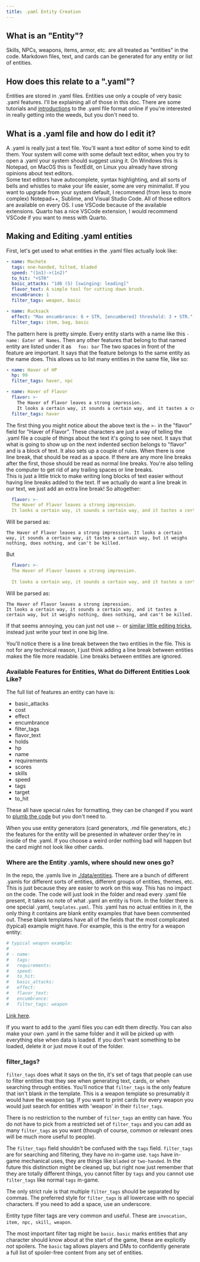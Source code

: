 ```yaml
---
title: .yaml Entity Creation
---
```


## What is an "Entity"?

Skills, NPCs, weapons, items, armor, etc. are all treated as "entities" in the code. Markdown files, text, and cards can be generated for any entity or list of entities.  

## How does this relate to a ".yaml"?

Entities are stored in .yaml files. Entities use only a couple of very basic .yaml features. I'll be explaining all of those in this doc. There are some tutorials and [introductions](https://learnxinyminutes.com/docs/yaml/) to the .yaml file format online if you're interested in really getting into the weeds, but you don't need to.

## What is a .yaml file and how do I edit it?

A .yaml is really just a text file. You'll want a text editor of some kind to edit them. Your system will come with some default text editor, when you try to open a .yaml your system should suggest using it. On Windows this is Notepad, on MacOS this is TextEdit, on Linux you already have strong opinions about text editors.  
Some text editors have autocomplete, syntax highlighting, and all sorts of bells and whistles to make your life easier, some are very minimalist. If you want to upgrade from your system default, I recommend (from less to more complex) Notepad++, Sublime, and Visual Studio Code. All of those editors are available on every OS. I use VSCode because of the available extensions. Quarto has a nice VSCode extension, I would recommend VSCode if you want to mess with Quarto.

## Making and Editing .yaml entities

First, let's get used to what entities in the .yaml files actually look like:  

```yaml
- name: Machete
  tags: one-handed, hilted, bladed
  speed: "(1n1)->(1n2)"
  to_hit: "+STR"
  basic_attacks: "1d6 (S) [swinging: leading]"
  flavor_text: A simple tool for cutting down brush.
  encumbrance: 1
  filter_tags: weapon, basic
```

```yaml
- name: Rucksack
  effect: "Max encumbrance: 6 + STR, [encumbered] threshold: 3 + STR."
  filter_tags: item, bag, basic
```

The pattern here is pretty simple. Every entity starts with a name like this `- name: Eater of Names`. Then any other features that belong to that named entity are listed under it as `  foo: bar` The two spaces in front of the feature are important. It says that the feature belongs to the same entity as the name does. This allows us to list many entities in the same file, like so:

```yaml
- name: Haver of HP
  hp: 99
  filter_tags: haver, npc

- name: Haver of Flavor
  flavor: >-
    The Haver of Flavor leaves a strong impression. 
    It looks a certain way, it sounds a certain way, and it tastes a certain way, but it weighs nothing, does nothing, and can't be killed.
  filter_tags: haver
```

The first thing you might notice about the above text is the `>-` in the "flavor" field for "Haver of Flavor". These characters are just a way of telling the .yaml file a couple of things about the text it's going to see next. It says that what is going to show up on the next indented section belongs to "flavor" and is a block of text. It also sets up a couple of rules. When there is one line break, that should be read as a space. If there are any more line breaks after the first, those should be read as normal line breaks. You're also telling the computer to get rid of any trailing spaces or line breaks.  
This is just a little trick to make writing long blocks of text easier without having line breaks added to the text. If we actually do want a line break in our text, we just add an extra line break! So altogether: 

```yaml
  flavor: >-
  The Haver of Flavor leaves a strong impression. 
  It looks a certain way, it sounds a certain way, and it tastes a certain way, but it weighs nothing, does nothing, and can't be killed.
```

Will be parsed as:  

```
The Haver of Flavor leaves a strong impression. It looks a certain way, it sounds a certain way, it tastes a certain way, but it weighs nothing, does nothing, and can't be killed.
```

But  

```yaml
  flavor: >-
  The Haver of Flavor leaves a strong impression. 
  
  It looks a certain way, it sounds a certain way, and it tastes a certain way, but it weighs nothing, does nothing, and can't be killed.
```

Will be parsed as:  

```
The Haver of Flavor leaves a strong impression. 
It looks a certain way, it sounds a certain way, and it tastes a certain way, but it weighs nothing, does nothing, and can't be killed.
```

If that seems annoying, you can just not use `>-` or [similar little editing tricks](https://learnxinyminutes.com/docs/yaml/), instead just write your text in one big line.  

You'll notice there is a line break between the two entities in the file. This is not for any technical reason, I just think adding a line break between entities makes the file more readable. Line breaks between entities are ignored.  

### Available Features for Entities, What do Different Entities Look Like?

The full list of features an entity can have is:  

- basic_attacks
- cost 
- effect
- encumbrance
- filter_tags
- flavor_text
- holds
- hp
- name
- requirements
- scores
- skills
- speed
- tags
- target
- to_hit
  
These all have special rules for formatting, they can be changed if you want to [plumb the code](https://github.com/ikolith/citatel/blob/7a36a1d906e802601cc6d651087de3e70b0a9100/citutils/citutils/entity_text_generators.py#L103) but you don't need to.  

When you use entity generators (card generators, .md file generators, etc.) the features for the entity will be presented in whatever order they're in inside of the .yaml. If you choose a weird order nothing bad will happen but the card might not look like other cards.

### Where are the Entity .yamls, where should new ones go?

In the repo, the .yamls live in [./data/entities](https://github.com/ikolith/citatel/tree/main/data/entities). There are a bunch of different .yamls for different sorts of entities, different groups of entities, themes, etc. This is just because they are easier to work on this way. This has no impact on the code. The code will just look in the folder and read every .yaml file present, it takes no note of what .yaml an entity is from. In the folder there is one special .yaml, `templates.yaml`. This .yaml has no actual entities in it, the only thing it contains are blank entity examples that have been commented out. These blank templates have all of the fields that the most complicated (typical) example might have. For example, this is the entry for a weapon entity:

```yaml
# typical weapon example:
#
# - name: 
#   tags: 
#   requirements:
#   speed:
#   to_hit:
#   basic_attacks:
#   effect:
#   flavor_text:
#   encumbrance:
#   filter_tags: weapon
```

[Link here](https://github.com/ikolith/citatel/blob/7a36a1d906e802601cc6d651087de3e70b0a9100/data/entities/templates.yaml#L33). 

If you want to add to the .yaml files you can edit them directly. You can also make your own .yaml in the same folder and it will be picked up with everything else when data is loaded. If you don't want something to be loaded, delete it or just move it out of the folder.

### filter_tags?

`filter_tags` does what it says on the tin, it's set of tags that people can use to filter entities that they see when generating text, cards, or when searching through entities. You'll notice that `filter_tags` is the only feature that isn't blank in the template. This is a weapon template so presumably it would have the weapon tag. If you want to print cards for every weapon you would just search for entities with 'weapon' in their `filter_tags`.  

There is no restriction to the number of `filter_tags` an entity can have. You do not have to pick from a restricted set of `filter_tags` and you can add as many `filter_tags` as you want (though of course, common or relevant ones will be much more useful to people).  

The `filter_tags` field shouldn't be confused with the `tags` field. `filter_tags` are for searching and filtering, they have no in-game use. `tags` have in-game mechanical uses, they are things like `bladed` or `two-handed`. In the future this distinction might be cleaned up, but right now just remember that they are totally different things, you cannot filter by `tags` and you cannot use `filter_tags` like normal `tags` in-game.

The only strict rule is that multiple `filter_tags` should be separated by commas. The preferred style for `filter_tags` is all lowercase with no special characters. If you need to add a space, use an underscore.  

Entity type filter tags are very common and useful. These are `invocation, item, npc, skill, weapon`.  

The most important filter tag might be `basic`. `basic` marks entities that any character should know about at the start of the game, these are explicitly *not* spoilers. The `basic` tag allows players and DMs to confidently generate a full list of spoiler-free content from any set of entities.
